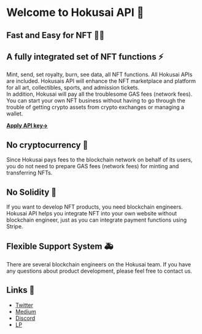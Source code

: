 # Welcome to Hokusai API 👋

## Fast and Easy for NFT 🌊🗻
## A fully integrated set of NFT functions ⚡️
Mint, send, set royalty, burn, see data, all NFT functions. All Hokusai APIs are included. Hokusais API will enhance the NFT marketplace and platform for all art, collectibles, sports, and admission tickets.  
In addition, Hokusai will pay all the troublesome GAS fees (network fees). You can start your own NFT business without having to go through the trouble of getting crypto assets from crypto exchanges or managing a wallet.

[**Apply API key→**
](https://0xhokusai.notion.site/Hokusai-API-Application-form-a6d8118d416b41d88632396e3156cddb)

## No cryptocurrency 🥳
Since Hokusai pays fees to the blockchain network on behalf of its users, you do not need to prepare GAS fees (network fees) for minting and transferring NFTs.

## No Solidity 🥷
If you want to develop NFT products, you need blockchain engineers. Hokusai API helps you integrate NFT into your own website without blockchain engineer, just as you can integrate payment functions using Stripe.

## Flexible Support System 🚑
There are several blockchain engineers on the Hokusai team. If you have any questions about product development, please feel free to contact us. 

## Links 🔗
- [Twitter](https://twitter.com/0xHokusai)  
- [Medium](https://0xhokusai.medium.com/)   
- [Discord](https://discord.gg/8HGXXpFRdv)  
- [LP](https://hokusai.app/) 
 
